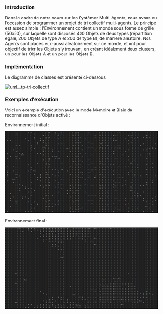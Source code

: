 ### Introduction

Dans le cadre de notre cours sur les Systèmes Multi-Agents, nous avons eu l’occasion de programmer un projet de tri collectif multi-agents. Le principe est assez simple : l’Environnement contient un monde sous forme de grille (50x50), sur laquelle sont disposés 400 Objets de deux types (répartition égale, 200 Objets de type A et 200 de type B), de manière aléatoire. Nos Agents sont placés eux-aussi aléatoirement sur ce monde, et ont pour objectif de trier les Objets s’y trouvant, en créant idéalement deux clusters, un pour les Objets A et un pour les Objets B.

### Implémentation

Le diagramme de classes est présenté ci-dessous

![uml__tp-tri-collectif](resources/um.png)

### Exemples d'exécution

Voici un exemple d'exécution avec le mode Mémoire et Biais de reconnaissance d'Objets activé :

Environnement initial :

![init-exec__tp-tri-collectif](resources/init_exec.png)


Environnement final :

![end-exec__tp-tri-collectif](resources/end_exec.png)
